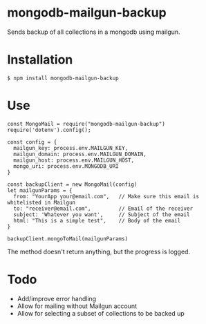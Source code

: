 # mongodb-mailgun-backup
Sends backup of all collections in a mongodb using mailgun.

# Installation
```
$ npm install mongodb-mailgun-backup
```
# Use
```
const MongoMail = require("mongodb-mailgun-backup")
require('dotenv').config();

const config = {
  mailgun_key: process.env.MAILGUN_KEY,
  mailgun_domain: process.env.MAILGUN_DOMAIN,
  mailgun_host: process.env.MAILGUN_HOST,
  mongo_uri: process.env.MONGODB_URI
}

const backupClient = new MongoMail(config)
let mailgunParams = {
  from: "YourApp your@email.com",   // Make sure this email is whitelisted in Mailgun
  to: "receiver@email.com",         // Email of the receiver
  subject: 'Whatever you want',     // Subject of the email
  html: "This is a simple test",    // Body of the email
}

backupClient.mongoToMail(mailgunParams)
```
The method doesn't return anything, but the progress is logged.
# Todo
* Add/improve error handling
* Allow for mailing without Mailgun account
* Allow for selecting a subset of collections to be backed up